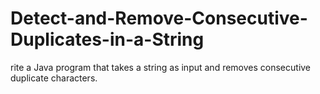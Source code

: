 # Detect-and-Remove-Consecutive-Duplicates-in-a-String
rite a Java program that takes a string as input and removes consecutive duplicate characters.
